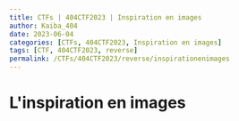 ```yaml
---
title: CTFs | 404CTF2023 | Inspiration en images
author: Kaiba_404
date: 2023-06-04
categories: [CTFs, 404CTF2023, Inspiration en images]
tags: [CTF, 404CTF2023, reverse]
permalink: /CTFs/404CTF2023/reverse/inspirationenimages
---
```


# L'inspiration en images